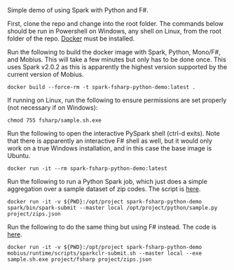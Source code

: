 Simple demo of using Spark with Python and F#.

First, clone the repo and change into the root folder. The commands below should be run in Powershell on Windows, any shell on Linux, from the root folder of the repo. [Docker](https://docs.docker.com/engine/installation/) must be installed.

Run the following to build the docker image with Spark, Python, Mono/F#, and Mobius. This will take a few minutes but only has to be done once. This uses Spark v2.0.2 as this is apparently the highest version supported by the current version of Mobius.

```docker build --force-rm -t spark-fsharp-python-demo:latest .```

If running on Linux, run the following to ensure permissions are set properly (not necessary if on Windows):

```chmod 755 fsharp/sample.sh.exe```

Run the following to open the interactive PySpark shell (ctrl-d exits). Note that there is apparently an interactive F# shell as well, but it would only work on a true Windows installation, and in this case the base image is Ubuntu.

```docker run -it --rm spark-fsharp-python-demo:latest```

Run the following to run a Python Spark job, which just does a simple aggregation over a sample dataset of zip codes. The script is [here](./python/sample.py).

```docker run -it -v ${PWD}:/opt/project spark-fsharp-python-demo spark/bin/spark-submit --master local /opt/project/python/sample.py project/zips.json```

Run the following to do the same thing but using F# instead. The code is [here](./fsharp/sample/Program.fs).

```docker run -it -v ${PWD}:/opt/project spark-fsharp-python-demo mobius/runtime/scripts/sparkclr-submit.sh --master local --exe sample.sh.exe project/fsharp project/zips.json```
